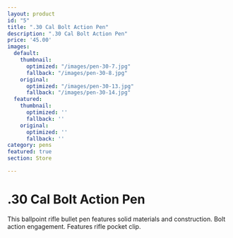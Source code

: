 ```yaml
---
layout: product
id: "5"
title: ".30 Cal Bolt Action Pen"
description: ".30 Cal Bolt Action Pen"
price: '45.00'
images:
  default:
    thumbnail:
      optimized: "/images/pen-30-7.jpg"
      fallback: "/images/pen-30-8.jpg"
    original:
      optimized: "/images/pen-30-13.jpg"
      fallback: "/images/pen-30-14.jpg"
  featured:
    thumbnail:
      optimized: ''
      fallback: ''
    original:
      optimized: ''
      fallback: ''
category: pens
featured: true
section: Store

---
```

# .30 Cal Bolt Action Pen

This ballpoint rifle bullet pen features solid materials and construction. Bolt action engagement. Features rifle pocket clip.